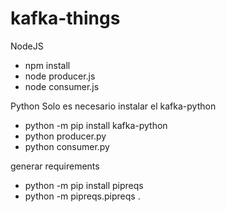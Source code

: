 # kafka-things

NodeJS
- npm install
- node producer.js
- node consumer.js

Python
Solo es necesario instalar el kafka-python
- python -m pip install kafka-python
- python producer.py
- python consumer.py

generar requirements
- python -m pip install pipreqs
- python -m  pipreqs.pipreqs .